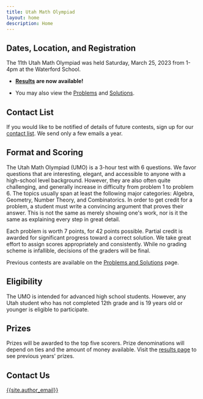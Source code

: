 ```yaml
---
title: Utah Math Olympiad
layout: home
description: Home
---
```


## Dates, Location, and Registration

The 11th Utah Math Olympiad was held Saturday, March 25, 2023 from 1-4pm at the Waterford School.

- **[Results](/results/2023/) are now available!**

- You may also view the [Problems](/doc/2023UtahMathOlympiad.pdf) and [Solutions](/doc/2023UtahMathOlympiadSolutions.pdf).

<!-- HTML for registration link -->
<!-- <center><span>
<a class="registerlink" href="https://docs.google.com/forms/d/e/1FAIpQLSeCnoe1ILrpBIcQWzWJZFU74YVwB0BFigtMKlbW-BiVnnfQ6g/viewform?usp=sf_link">REGISTER HERE</a>
</span></center> -->

## Contact List

If you would like to be notified of details of future contests, sign up for our [contact list](https://forms.gle/64Ns5xXmiR6GHraJ7). We send only a few emails a year.

## Format and Scoring

The Utah Math Olympiad (UMO) is a 3-hour test with 6 questions. We favor questions that are interesting, elegant, and accessible to anyone with a high-school level background. However, they are also often quite challenging, and generally increase in difficulty from problem 1 to problem 6. The topics usually span at least the following major categories: Algebra, Geometry, Number Theory, and Combinatorics. In order to get credit for a problem, a student must write a convincing argument that proves their answer. This is not the same as merely showing one's work, nor is it the same as explaining every step in great detail.

Each problem is worth 7 points, for 42 points possible. Partial credit is awarded for significant progress toward a correct solution. We take great effort to assign scores appropriately and consistently. While no grading scheme is infallible, decisions of the graders will be final.

Previous contests are available on the [Problems and Solutions](problems) page.

## Eligibility

The UMO is intended for advanced high school students. However, any Utah student who has not completed 12th grade and is 19 years old or younger is eligible to participate.

## Prizes

Prizes will be awarded to the top five scorers. Prize denominations will depend on ties and the amount of money available. Visit the [results page](results) to see previous years' prizes.

## Contact Us

[{{site.author_email}}](mailto:{{site.author_email}})
